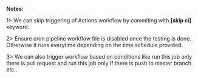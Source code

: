 **Notes:**

1> We can skip triggering of Actions workflow by commiting with **[skip ci]** keyword.

2> Ensure cron pipeline workflow file is disabled once the testing is done. Otherwise it runs everytime depending on the time schedule provided.

3> We can also trigger workflow based on conditions like run this job only there is pull request and run this job only if there is push to master branch etc..
